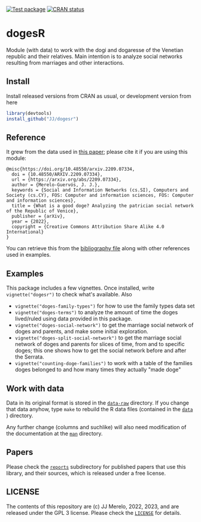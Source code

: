   <!-- badges: start -->
  [![Test package](https://github.com/JJ/dogesr/actions/workflows/R-stuff.yml/badge.svg)](https://github.com/JJ/dogesr/actions/workflows/R-stuff.yml)
    [![CRAN status](https://www.r-pkg.org/badges/version/dogesr)](https://CRAN.R-project.org/package=dogesr)
  <!-- badges: end -->

# dogesR

Module (with data) to work with the dogi and dogaresse of the Venetian
republic and their relatives. Main intention is to analyze social
networks resulting from marriages and other interactions.

## Install

Install released versions from CRAN as usual, or development version from here

```R
library(devtools)
install_github("JJ/dogesr")
```

## Reference

It grew from the data used in [this paper](https://arxiv.org/abs/2209.07334); please cite it if you are using this module:

```
@misc{https://doi.org/10.48550/arxiv.2209.07334,
  doi = {10.48550/ARXIV.2209.07334},
  url = {https://arxiv.org/abs/2209.07334},
  author = {Merelo-Guervós, J. J.},
  keywords = {Social and Information Networks (cs.SI), Computers and Society (cs.CY), FOS: Computer and information sciences, FOS: Computer and information sciences},
  title = {What is a good doge? Analyzing the patrician social network of the Republic of Venice},
  publisher = {arXiv},
  year = {2022},
  copyright = {Creative Commons Attribution Share Alike 4.0 International}
}
```

You can retrieve this from the [bibliography file](inst/doges.bib) along with other references used in examples.

## Examples

This package includes a few vignettes. Once installed, write `vignette("dogesr")` to check what's available. Also

* `vignette("doges-family-types")` for how to use the family types data set
* `vignette("doges-terms")` to analyze the amount of time the doges lived/ruled using data provided in this package.
* `vignette("doges-social-network")` to get the marriage social network of doges and parents, and make some initial exploration.
* `vignette("doges-split-social-network")` to get the marriage social network of doges and parents for slices of time, from and to specific doges; this one shows how to get the social network before and after the Serrata.
* `vignette("counting-doge-families")` to work with a table of the families doges belonged to and how many times they actually "made doge"

## Work with data

Data in its original format is stored in the [`data-raw`](https://github.com/JJ/dogesr/tree/main/data-raw)
directory. If you change that data anyhow, type `make` to rebuild the
R data files (contained in the [`data`](data/) ) directory.

Any further change (columns and suchlike) will also need modification
of the documentation at the [`man`](man/) directory.

## Papers

Please check the [`reports`](https://github.com/JJ/dogesr/tree/main/reports)
subdirectory for published papers that use this library, and their sources,
which is released under a free license.

## LICENSE

The contents of this repository are (c) JJ Merelo, 2022, 2023, and are released
under the GPL 3 license. Please check the
[`LICENSE`](https://github.com/JJ/dogesr/blob/main/LICENSE) for details.
